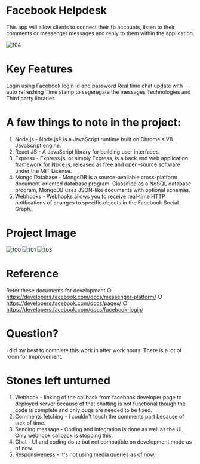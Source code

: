 # Facebook Helpdesk 
This app will allow clients to connect their fb accounts, listen to their comments or messenger messages and reply to them within the application.

![104](https://github.com/HimanshuKumarSahu/RP-Assignment/assets/125769379/ea7a6764-cce5-44cd-8d80-bd1725da9522)

# Key Features

Login using Facebook login id and password
Real time chat update with auto refreshing
Time stamp to segeregate the messages
Technologies and Third party libraries

# A few things to note in the project:

1. Node.js - Node.js® is a JavaScript runtime built on Chrome's V8 JavaScript engine.
2. React JS - A JavaScript library for building user interfaces.
3.   Express - Express.js, or simply Express, is a back end web application framework for Node.js, released as free and open-source software under the MIT License.
4. Mongo Database - MongoDB is a source-available cross-platform document-oriented database program. Classified as a NoSQL database program, MongoDB uses JSON-like documents with optional schemas.
5. Webhooks - Webhooks allows you to receive real-time HTTP notifications of changes to specific objects in the Facebook Social Graph.

# Project Image 

![100](https://github.com/HimanshuKumarSahu/RP-Assignment/assets/125769379/f2575e00-258c-443f-804d-f7c31c7f16c1)
![101](https://github.com/HimanshuKumarSahu/RP-Assignment/assets/125769379/75be6da8-fb60-46fd-9251-d83ef2748498)
![103](https://github.com/HimanshuKumarSahu/RP-Assignment/assets/125769379/26589fd7-360e-4549-9800-1ffa5256a5fb)

# Reference
Refer these documents for development ○ https://developers.facebook.com/docs/messenger-platform/ ○ https://developers.facebook.com/docs/pages/ ○ https://developers.facebook.com/docs/facebook-login/

# Question?
I did my best to complete this work in after work hours. There is a lot of room for improvement.

# Stones left unturned
1. Webhook - linking of the callback from facebook developer page to deployed server because of that chatting is not functional though the code is complete and only bugs are needed to be fixed.
2. Comments fetching - I couldn't touch the comments part because of lack of time.
3. Sending message - Coding and integration is done as well as the UI. Only webhook callback is stopping this.
4. Chat - UI and coding done but not compatible on development mode as of now.
5. Responsiveness - It's not using media queries as of now.
